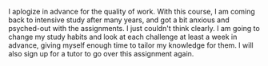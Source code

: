 I aplogize in advance for the quality of work. With this course, I am coming back to intensive study after many years, and got a bit anxious and psyched-out with the assignments. I just couldn't think clearly.
I am going to change my study habits and look at each challenge at least a week in advance, giving myself enough time to tailor my knowledge for them.
I will also sign up for a tutor to go over this assignment again.
